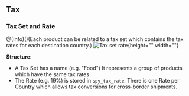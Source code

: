 ## Tax

### Tax Set and Rate

@(Info)()(Each product can be related to a tax set which contains the tax rates for each destination country.)
![Tax set rate](https://spryker.s3.eu-central-1.amazonaws.com/docs/Developer+Guide/Database+Schema+Guide/Tax+Schema/tax-set-rate.png){height="" width=""}

**Structure**:

* A Tax Set has a name (e.g. "Food") It represents a group of products which have the same tax rates
* The Rate (e.g. 19%) is stored in `spy_tax_rate`. There is one Rate per Country which allows tax conversions for cross-border shipments.